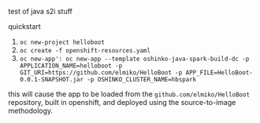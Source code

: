 test of java s2i stuff

quickstart

1. `oc new-project helloboot`
1. `oc create -f openshift-resources.yaml`
1. `oc new-app': oc new-app --template oshinko-java-spark-build-dc -p APPLICATION_NAME=helloboot -p GIT_URI=https://github.com/elmiko/HelloBoot -p APP_FILE=HelloBoot-0.0.1-SNAPSHOT.jar -p OSHINKO_CLUSTER_NAME=hbspark`

this will cause the app to be loaded from the `github.com/elmiko/HelloBoot`
repository, built in openshift, and deployed using the source-to-image
methodology.
